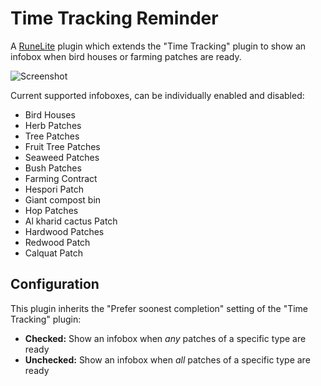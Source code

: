 # Time Tracking Reminder

A [RuneLite](https://runelite.net/) plugin which extends the "Time Tracking" plugin to show an infobox when
bird houses or farming patches are ready.

![Screenshot](./screenshot.png)

Current supported infoboxes, can be individually enabled and disabled:

- Bird Houses
- Herb Patches
- Tree Patches
- Fruit Tree Patches
- Seaweed Patches
- Bush Patches
- Farming Contract
- Hespori Patch
- Giant compost bin
- Hop Patches
- Al kharid cactus Patch
- Hardwood Patches
- Redwood Patch
- Calquat Patch

## Configuration

This plugin inherits the "Prefer soonest completion" setting of the "Time Tracking" plugin:

- **Checked:** Show an infobox when *any* patches of a specific type are ready
- **Unchecked:** Show an infobox when *all* patches of a specific type are ready
